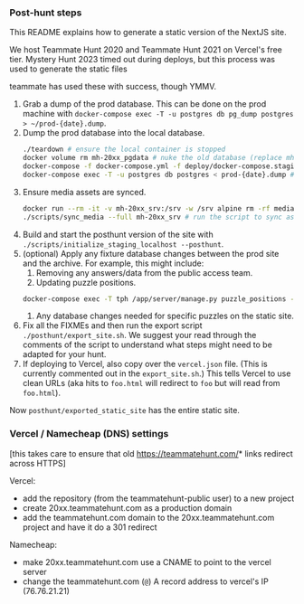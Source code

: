 ### Post-hunt steps

This README explains how to generate a static version of the NextJS site.

We host Teammate Hunt 2020 and Teammate Hunt 2021 on Vercel's free tier.
Mystery Hunt 2023 timed out during deploys, but this process was used to
generate the static files

teammate has used these with success, though YMMV.

1. Grab a dump of the prod database. This can be done on the prod machine with `docker-compose exec -T -u postgres db pg_dump postgres > ~/prod-{date}.dump`.
1. Dump the prod database into the local database.
   ```sh
   ./teardown # ensure the local container is stopped
   docker volume rm mh-20xx_pgdata # nuke the old database (replace mh-20xx)
   docker-compose -f docker-compose.yml -f deploy/docker-compose.staging.localhost.yml up -d db # start just postgres
   docker-compose exec -T -u postgres db postgres < prod-{date}.dump # load the prod database
   ```
1. Ensure media assets are synced.
   ```sh
   docker run --rm -it -v mh-20xx_srv:/srv -w /srv alpine rm -rf media # clear old media assets (replace mh-20xx)
   ./scripts/sync_media --full mh-20xx_srv # run the script to sync assets from Drive (replace mh-20xx)
   ```
1. Build and start the posthunt version of the site with `./scripts/initialize_staging_localhost --posthunt`.
1. (optional) Apply any fixture database changes between the prod site and the archive. For example, this might include:
   1. Removing any answers/data from the public access team.
   1. Updating puzzle positions.
   ```sh
   docker-compose exec -T tph /app/server/manage.py puzzle_positions --fixtures-dir fixtures
   ```
   1. Any database changes needed for specific puzzles on the static site.
1. Fix all the FIXMEs and then run the export script `./posthunt/export_site.sh`. We suggest your read through the comments of the script to understand what steps might need to be adapted for your hunt.
1. If deploying to Vercel, also copy over the `vercel.json` file. (This is currently commented out in the `export_site.sh`.) This tells Vercel to use clean URLs (aka hits to `foo.html` will redirect to `foo` but will read from `foo.html`).

Now `posthunt/exported_static_site` has the entire static site.

### Vercel / Namecheap (DNS) settings

[this takes care to ensure that old https://teammatehunt.com/* links redirect across HTTPS]

Vercel:

- add the repository (from the teammatehunt-public user) to a new project
- create 20xx.teammatehunt.com as a production domain
- add the teammatehunt.com domain to the 20xx.teammatehunt.com project and have it do a 301 redirect

Namecheap:

- make 20xx.teammatehunt.com use a CNAME to point to the vercel server
- change the teammatehunt.com (`@`) A record address to vercel's IP (76.76.21.21)
